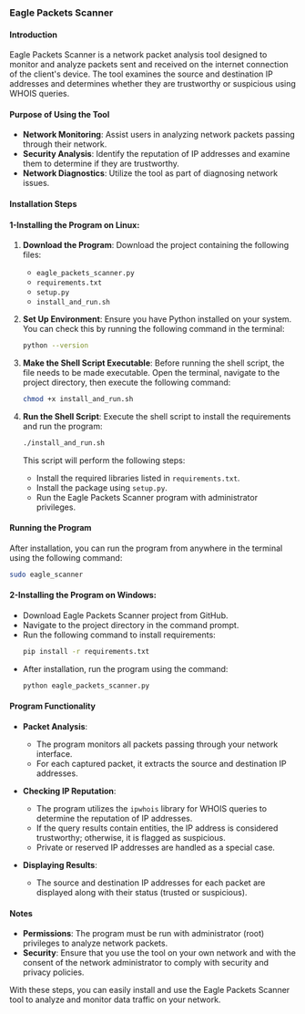 ### Eagle Packets Scanner

#### Introduction
Eagle Packets Scanner is a network packet analysis tool designed to monitor and analyze packets sent and received on the internet connection of the client's device. The tool examines the source and destination IP addresses and determines whether they are trustworthy or suspicious using WHOIS queries.

#### Purpose of Using the Tool
- **Network Monitoring**: Assist users in analyzing network packets passing through their network.
- **Security Analysis**: Identify the reputation of IP addresses and examine them to determine if they are trustworthy.
- **Network Diagnostics**: Utilize the tool as part of diagnosing network issues.

#### Installation Steps
#### 1-Installing the Program on Linux:

1. **Download the Program**:
   Download the project containing the following files:
   - `eagle_packets_scanner.py`
   - `requirements.txt`
   - `setup.py`
   - `install_and_run.sh`

2. **Set Up Environment**:
   Ensure you have Python installed on your system. You can check this by running the following command in the terminal:
   ```bash
   python --version
   ```

3. **Make the Shell Script Executable**:
   Before running the shell script, the file needs to be made executable. Open the terminal, navigate to the project directory, then execute the following command:
   ```bash
   chmod +x install_and_run.sh
   ```

4. **Run the Shell Script**:
   Execute the shell script to install the requirements and run the program:
   ```bash
   ./install_and_run.sh
   ```

   This script will perform the following steps:
   - Install the required libraries listed in `requirements.txt`.
   - Install the package using `setup.py`.
   - Run the Eagle Packets Scanner program with administrator privileges.

#### Running the Program

After installation, you can run the program from anywhere in the terminal using the following command:
```bash
sudo eagle_scanner
```

#### 2-Installing the Program on Windows:
   - Download Eagle Packets Scanner project from GitHub.
   - Navigate to the project directory in the command prompt.
   - Run the following command to install requirements:
     ```bash
     pip install -r requirements.txt
     ```
   - After installation, run the program using the command:
     ```bash
     python eagle_packets_scanner.py
     ```

#### Program Functionality

- **Packet Analysis**:
  - The program monitors all packets passing through your network interface.
  - For each captured packet, it extracts the source and destination IP addresses.

- **Checking IP Reputation**:
  - The program utilizes the `ipwhois` library for WHOIS queries to determine the reputation of IP addresses.
  - If the query results contain entities, the IP address is considered trustworthy; otherwise, it is flagged as suspicious.
  - Private or reserved IP addresses are handled as a special case.

- **Displaying Results**:
  - The source and destination IP addresses for each packet are displayed along with their status (trusted or suspicious).

#### Notes
- **Permissions**: The program must be run with administrator (root) privileges to analyze network packets.
- **Security**: Ensure that you use the tool on your own network and with the consent of the network administrator to comply with security and privacy policies.

With these steps, you can easily install and use the Eagle Packets Scanner tool to analyze and monitor data traffic on your network.
